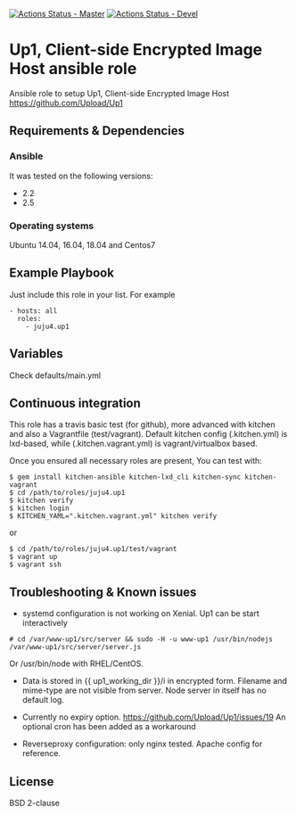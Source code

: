 [![Actions Status - Master](https://github.com/juju4/ansible-up1/workflows/AnsibleCI/badge.svg)](https://github.com/juju4/ansible-up1/actions?query=branch%3Amaster)
[![Actions Status - Devel](https://github.com/juju4/ansible-up1/workflows/AnsibleCI/badge.svg?branch=devel)](https://github.com/juju4/ansible-up1/actions?query=branch%3Adevel)

# Up1, Client-side Encrypted Image Host ansible role

Ansible role to setup Up1, Client-side Encrypted Image Host
https://github.com/Upload/Up1

## Requirements & Dependencies

### Ansible
It was tested on the following versions:
 * 2.2
 * 2.5

### Operating systems

Ubuntu 14.04, 16.04, 18.04 and Centos7

## Example Playbook

Just include this role in your list.
For example

```
- hosts: all
  roles:
    - juju4.up1
```

## Variables

Check defaults/main.yml

## Continuous integration

This role has a travis basic test (for github), more advanced with kitchen and also a Vagrantfile (test/vagrant).
Default kitchen config (.kitchen.yml) is lxd-based, while (.kitchen.vagrant.yml) is vagrant/virtualbox based.

Once you ensured all necessary roles are present, You can test with:
```
$ gem install kitchen-ansible kitchen-lxd_cli kitchen-sync kitchen-vagrant
$ cd /path/to/roles/juju4.up1
$ kitchen verify
$ kitchen login
$ KITCHEN_YAML=".kitchen.vagrant.yml" kitchen verify
```
or
```
$ cd /path/to/roles/juju4.up1/test/vagrant
$ vagrant up
$ vagrant ssh
```

## Troubleshooting & Known issues

* systemd configuration is not working on Xenial.
Up1 can be start interactively
```
# cd /var/www-up1/src/server && sudo -H -u www-up1 /usr/bin/nodejs /var/www-up1/src/server/server.js
```
Or /usr/bin/node with RHEL/CentOS.

* Data is stored in {{ up1_working_dir }}/i in encrypted form. Filename and mime-type are not visible from server.
Node server in itself has no default log.

* Currently no expiry option.
https://github.com/Upload/Up1/issues/19
An optional cron has been added as a workaround

* Reverseproxy configuration: only nginx tested. Apache config for reference.

## License

BSD 2-clause
